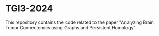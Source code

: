 # TGI3-2024

This repository contains the code related to the paper "Analyzing Brain Tumor Connectomics using Graphs and Persistent Homology"
